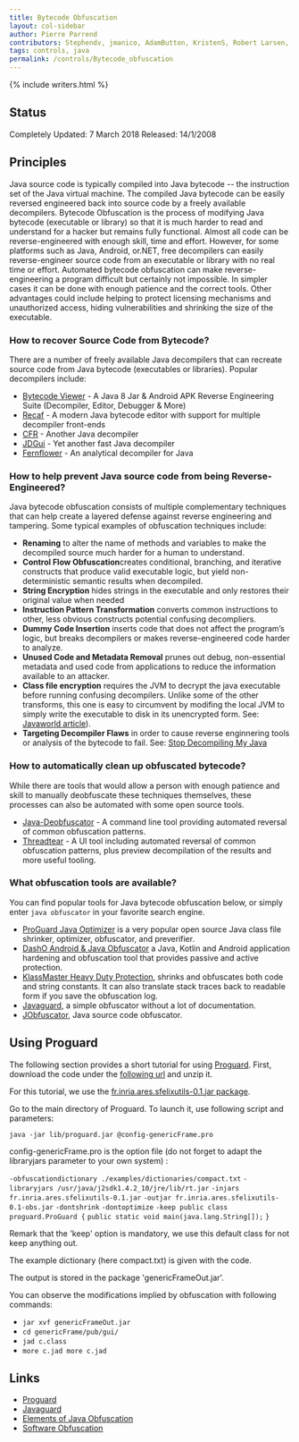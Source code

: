 ```yaml
---
title: Bytecode Obfuscation
layout: col-sidebar
author: Pierre Parrend
contributors: Stephendv, jmanico, AdamButton, KristenS, Robert Larsen, Shady, Milan Singh Thakur, Imifos, Gtorok, Robk, kingthorin, Matt Coley
tags: controls, java
permalink: /controls/Bytecode_obfuscation
---
```


{% include writers.html %}

## Status

Completely Updated: 7 March 2018
Released: 14/1/2008

## Principles

Java source code is typically compiled into Java bytecode -- the
instruction set of the Java virtual machine. The compiled Java bytecode
can be easily reversed engineered back into source code by a freely
available decompilers. Bytecode Obfuscation is the process of modifying
Java bytecode (executable or library) so that it is much harder to read
and understand for a hacker but remains fully functional. Almost all
code can be reverse-engineered with enough skill, time and effort.
However, for some platforms such as Java, Android, or.NET, free
decompilers can easily reverse-engineer source code from an executable
or library with no real time or effort. Automated bytecode obfuscation
can make reverse-engineering a program difficult but certainly not impossible.
In simpler cases it can be done with enough patience and the correct tools.
Other advantages could include helping to protect licensing mechanisms and
unauthorized access, hiding vulnerabilities and shrinking the size of the executable.

### How to recover Source Code from Bytecode?

There are a number of freely available Java decompilers that can
recreate source code from Java bytecode (executables or libraries).
Popular decompilers include:

- [Bytecode Viewer](https://bytecodeviewer.com) - A Java 8 Jar & Android APK Reverse Engineering Suite (Decompiler, Editor, Debugger & More)
- [Recaf](https://github.com/Col-E/Recaf) - A modern Java bytecode editor with support for multiple decompiler front-ends
- [CFR](http://www.benf.org/other/cfr/) - Another Java decompiler
- [JDGui](http://jd.benow.ca/) - Yet another fast Java decompiler
- [Fernflower](https://github.com/fesh0r/fernflower) - An analytical decompiler for Java

### How to help prevent Java source code from being Reverse-Engineered?

Java bytecode obfuscation consists of multiple complementary techniques
that can help create a layered defense against reverse engineering and
tampering. Some typical examples of obfuscation techniques include:

- **Renaming** to alter the name of methods and variables to make the decompiled source much harder for a human to understand.
- **Control Flow Obfuscation**creates conditional, branching, and iterative constructs that produce valid executable logic, but yield non-deterministic semantic results when decompiled.
- **String Encryption** hides strings in the executable and only restores their original value when needed
- **Instruction Pattern Transformation** converts common instructions to other, less obvious constructs potential confusing decompliers.
- **Dummy Code Insertion** inserts code that does not affect the program’s logic, but breaks decompilers or makes reverse-engineered code harder to analyze.
- **Unused Code and Metadata Removal** prunes out debug, non-essential metadata and used code from applications to reduce the information available to an attacker.
- **Class file encryption** requires the JVM to decrypt the java executable before running confusing decompilers. Unlike some of the other transforms, this one is easy to circumvent by modifing the local JVM to simply write the executable to disk in its unencrypted form. See: [Javaworld article](http://www.javaworld.com/javaworld/javaqa/2003-05/01-qa-0509-jcrypt.html?page=2)).
- **Targeting Decompiler Flaws** in order to cause reverse enginnering tools or analysis of the bytecode to fail. See: [Stop Decompiling My Java](https://github.com/ItzSomebody/stopdecompilingmyjava)

### How to automatically clean up obfuscated bytecode?

While there are tools that would allow a person with enough patience and skill to
manually deobfuscate these techniques themselves, these processes can also be automated
with some open source tools.

- [Java-Deobfuscator](https://github.com/java-deobfuscator/deobfuscator) - A command line tool providing automated reversal of common obfuscation patterns.
- [Threadtear](https://github.com/GraxCode/threadtear/) - A UI tool including automated reversal of common obfuscation patterns, plus preview decompilation of the results and more useful tooling.

### What obfuscation tools are available?

You can find popular tools for Java bytecode obfuscation below, or simply enter `java obfuscator` in your favorite search engine.

- [ProGuard Java Optimizer](https://sourceforge.net/projects/proguard/) is a very popular open source Java class file shrinker, optimizer, obfuscator, and preverifier.
- [DashO Android & Java Obfuscator](https://www.preemptive.com/products/dasho/overview) a Java, Kotlin and Android application hardening and obfuscation tool that provides passive and active protection.
- [KlassMaster Heavy Duty Protection](http://www.zelix.com/klassmaster/), shrinks and obfuscates both code and string constants. It can also translate stack traces back to readable form if you save the obfuscation log.
- [Javaguard](http://sourceforge.net/projects/javaguard/), a simple obfuscator without a lot of documentation.
- [JObfuscator](https://www.pelock.com/jobfuscator/), Java source code obfuscator.

## Using Proguard

The following section provides a short tutorial for using
[Proguard](http://proguard.sourceforge.net/). First, download the code
under the [following url](http://sourceforge.net/project/showfiles.php?group_id=54750) and
unzip it.

For this tutorial, we use the [fr.inria.ares.sfelixutils-0.1.jar
package](http://www.rzo.free.fr/applis/fr.inria.ares.sfelixutils-0.1.jar).

Go to the main directory of Proguard. To launch it, use following script
and parameters:

`java -jar lib/proguard.jar @config-genericFrame.pro`

config-genericFrame.pro is the option file (do not forget to adapt the
libraryjars parameter to your own system) :

`-obfuscationdictionary ./examples/dictionaries/compact.txt`
`-libraryjars /usr/java/j2sdk1.4.2_10/jre/lib/rt.jar`
`-injars fr.inria.ares.sfelixutils-0.1.jar`
`-outjar fr.inria.ares.sfelixutils-0.1-obs.jar`
`-dontshrink`
`-dontoptimize`
`-keep public class proguard.ProGuard {`
`public static void main(java.lang.String[]);`
`}`

Remark that the 'keep' option is mandatory, we use this default class
for not keep anything out.

The example dictionary (here compact.txt) is given with the code.

The output is stored in the package 'genericFrameOut.jar'.

You can observe the modifications implied by obfuscation with following
commands:

- `jar xvf genericFrameOut.jar`
- `cd genericFrame/pub/gui/`
- `jad c.class`
- `more c.jad more c.jad`

## Links

- [Proguard](https://www.guardsquare.com/en/proguard)
- [Javaguard](http://sourceforge.net/projects/javaguard/)
- [Elements of Java Obfuscation](https://www.preemptive.com/obfuscation)
- [Software Obfuscation](https://en.wikipedia.org/wiki/Obfuscation_%28software%29)
